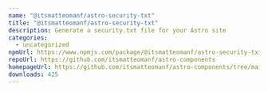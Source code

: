 ```yaml
---
name: "@itsmatteomanf/astro-security-txt"
title: "@itsmatteomanf/astro-security-txt"
description: Generate a security.txt file for your Astro site
categories:
  - uncategorized
npmUrl: https://www.npmjs.com/package/@itsmatteomanf/astro-security-txt
repoUrl: https://github.com/itsmatteomanf/astro-components
homepageUrl: https://github.com/itsmatteomanf/astro-components/tree/main/packages/astro-security-txt#readme
downloads: 425
---
```

